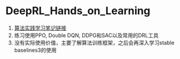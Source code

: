 # DeepRL_Hands_on_Learning

1. [算法实践学习笔记链接](http://zerea.top/2022/10/drl-advanced/)
2. 练习使用PPO, Double DQN, DDPG和SAC以及常用的DRL工具
3. 没有实际使用价值，主要了解算法训练框架，之后会再深入学习stable baselines3的使用

